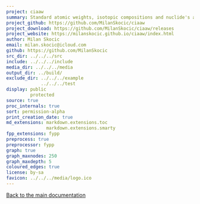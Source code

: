 ```yaml
---
project: ciaaw
summary: Standard atomic weights, isotopic compositions and nuclide's atomic weights.
project_github: https://github.com/MilanSkocic/ciaaw
project_download: https://github.com/MilanSkocic/ciaaw/releases
project_website: https://milanskocic.github.io/ciaaw/index.html
author: Milan Skocic
email: milan.skocic@icloud.com
github: https://github.com/MilanSkocic
src_dir: ../../../src
include: ../../../include
media_dir: ../../../media
output_dir: ../build/
exclude_dir: ../../../example
             ../../../test
display: public
         protected
source: true
proc_internals: true
sort: permission-alpha
print_creation_date: true
md_extensions: markdown.extensions.toc
               markdown.extensions.smarty
fpp_extensions: fypp
preprocess: true
preprocessor: fypp
graph: true
graph_maxnodes: 250
graph_maxdepth: 5
coloured_edges: true
license: by-sa
favicon: ../../../media/logo.ico
---
```


[Back to the main documentation](../api/fortran.html)
